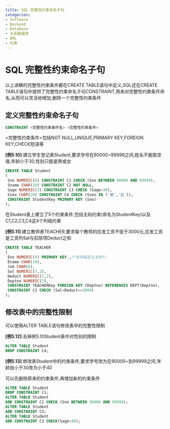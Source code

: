 ```yaml
---
title: SQL 完整性约束命名子句
categories:
- Software
- Backend
- Database
- 关系数据库
- DML
- 约束
---
```

# SQL 完整性约束命名子句

以上讲解的完整性约束条件都在CREATE TABLE语句中定义,SQL还在CREATE TABLE语句中提供了完整性约束命名子句CONSTRAINT,用来对完整性约束条件命名,从而可以灵活地增加,删除一个完整性约束条件

## 定义完整性约束命名子句

```sql
CONSTRAINT <完整性约束条件名> <完整性约束条件>
```

<完整性约束条件>包括NOT NULL,UNIQUE,PRIMARY KEY,FOREIGN KEY,CHECK短语等

**[例5.10]**:建立学生登记表Student,要求学号在90000\~99999之间,姓名不能取空值,年龄小于30,性别只能是男或女

```sql
CREATE TABLE Student
(
 Sno NUMERIC(6) CONSTRAINT C1 CHECK (Sno BETWEEN 90000 AND 99999),
 Sname CHAR(20) CONSTRAINT C2 NOT NULL,
 Sage NUMERIC(3) CONSTRAINT C3 CHECK (Sage<30),
 Ssex CHAR(20) CONSTRAINT C4 CHECK (Ssex IN ('男','女')),
 CONSTRAINT StudentKey PRIMARY KEY (Sno)
);
```

在Student表上建立了5个约束条件,包括主码约束(命名为StudentKey)以及C1,C2,C3,C4这4个列级约束

**[例5.11]**:建立教师表TEACHER,要求每个教师的应发工资不低于3000元,应发工资是工资列Sal与扣除项Deduct之和

```sql
CREATE TABLE TEACHER
(
 Eno NUMERIC(4) PRIMARY KEY ,/*在列级定义主码*/
 Ename CHAR(10),
 Job CHAR(8),
 Sal NUMERIC(7,2),
 Deduct NUMERIC(7,2),
 Deptno NUMERIC(2),
 CONSTRAINT TEACHERKey FOREIGN KEY (Deptno) REFERENCES DEPT(Deptno),
 CONSTRAINT C1 CHECK (Sal+Deduct>=3000)
);
```

## 修改表中的完整性限制

可以使用ALTER TABLE语句修改表中的完整性限制

**[例5.12]**:去掉例5.10Student表中对性别的限制

```sql
ALTER TABLE Student
DROP CONSTRAINT C4;
```

**[例5.13]**:修改表Student中的约束条件,要求学号改为在90000~到99999之间,年龄由小于30改为小于40

可以先删除原来的约束条件,再增加新的约束条件

```sql
ALTER TABLE Student
DROP CONSTRAINT C1;
ALTER TABLE Student
ADD CONSTRAINT C1 CHECK (Sno BETWEEN 90000 AND 99999);
ALTER TABLE Student
ADD CONSTRAINT C3;
ALTER TABLE Student
ADD CONSTRAINT C3 CHECK(Sage<40);
```
